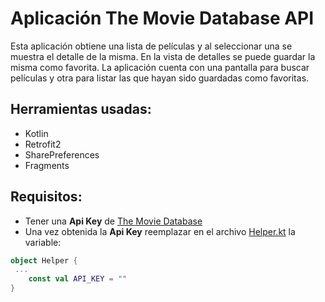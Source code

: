 # Aplicación The Movie Database API

Esta aplicación obtiene una lista de películas y al seleccionar una se muestra el detalle de la misma. En la vista de detalles se puede guardar la misma como favorita.
La aplicación cuenta con una pantalla para buscar películas y otra para listar las que hayan sido guardadas como favoritas.

## Herramientas usadas:
- Kotlin
- Retrofit2
- SharePreferences
- Fragments

## Requisitos:
- Tener una **Api Key** de [The Movie Database](https://www.themoviedb.org/)
- Una vez obtenida la **Api Key** reemplazar en el archivo [Helper.kt](app/src/main/java/com/example/imdbexample/Services/Helper.kt) la variable:

```kotlin
object Helper {
 ...
    const val API_KEY = ""
}
```